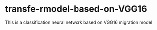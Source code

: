 # transfe-rmodel-based-on-VGG16
This is a classification neural network based on VGG16 migration model
